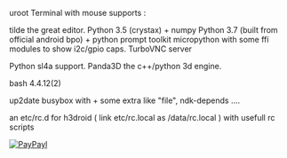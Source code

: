 uroot Terminal with mouse supports :
  
 tilde   the great editor.
 Python 3.5 (crystax) + numpy
 Python 3.7 (built from official android bpo) + python prompt toolkit
 micropython with some ffi modules to show i2c/gpio caps.
 TurboVNC server
 
 Python sl4a support.
 Panda3D the c++/python 3d engine.

 bash   4.4.12(2)
 
 up2date busybox with + some extra like "file", ndk-depends ....


 an etc/rc.d for h3droid ( link etc/rc.local as /data/rc.local ) with usefull rc scripts




[![PayPayl](https://img.shields.io/badge/Paypal-Me-yellow.svg)](http://paypal.me/pmpp)

